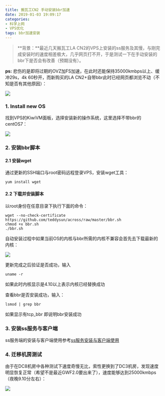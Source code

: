 ```yaml
---
title: 搬瓦工CN2 手动安装bbr加速
date: 2019-01-03 19:09:17
categories: 
- 科学上网
- VPS优化
tags: bbr加速安装
---
```


> **背景：**最近几天搬瓦工LA CN2的VPS上安装的ss服务及其慢，与刚完成安装时的速度相差极大，几乎网页打不开，于是测试一下在手动安装的bbr下是否会有改善（预期没有）。

**ps:** 悲伤的是即将过期的OVZ加FS加速，在此时还能保持35000kmbps以上、缓冲29s，4k 60秒开，而新购买的LA CN2+自带bbr此时已经网页都浏览不动（不知是否有其他原因）：

<!--more-->

![](ovz_fs.PNG)



### 1. Install new OS

找到VPS的KiwiVM面板，选择安装新的操作系统，这里选择不带bbr的centOS7：

![](install_new_os.PNG)





### 2. 安装bbr脚本

#### 2.1 安装wget

通过更新的SSH端口与root密码远程登录VPS，安装wget工具：

```
yum install wget
```

#### 2.2 下载并安装脚本 

以root身份在任意目录下执行下面的命令：

```
wget --no-check-certificate https://github.com/teddysun/across/raw/master/bbr.sh
chmod +x bbr.sh
./bbr.sh
```

自动安装过程中如果当前OS的内核与bbr所需的内核不兼容会首先去下载最新的内核：

![](update_kernel.PNG)



更新完成之后验证是否成功，输入

```
uname -r
```

如果此时内核显示是4.10以上表示内核已经替换成功



查看bbr是否安装成功，输入：

```
lsmod | grep bbr
```

如果显示有tcp_bbr 即说明bbr安装成功



### 3. 安装ss服务与客户端

ss服务端的安装与客户端使用参考[ss服务安装与客户端使用](https://dpcfury.github.io/2018/12/26/%E6%90%AC%E7%93%A6%E5%B7%A5openVZ%E8%BD%ACKVM%EF%BC%8Css%E5%AE%89%E8%A3%85%E4%B8%8E%E5%8A%A0%E9%80%9F%E6%B5%8B%E8%AF%95/ "ss安装")



### 4. 迁移机房测试

由于在DC8机房中各种测试下速度奇慢无比，索性更换到了DC3机房，发现速度明显恢复正常（希望不是最近GWF2.0要出来了），速度能够达到25000kmbps（夜晚9.10分左右）：

![](DC3_test.PNG)











